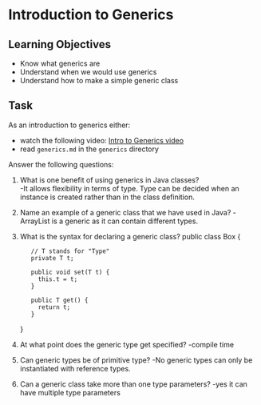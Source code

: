 # Introduction to Generics

## Learning Objectives
- Know what generics are
- Understand when we would use generics
- Understand how to make a simple generic class

## Task
As an introduction to generics either:
- watch the following video: [Intro to Generics video](https://www.youtube.com/watch?v=rmF2csiNg14&feature=youtu.be)
- read `generics.md` in the `generics` directory

Answer the following questions:
1. What is one benefit of using generics in Java classes?  
  -It allows flexibility in terms of type.  Type can be decided when an instance is created rather than in the class definition.

2. Name an example of a generic class that we have used in Java?
  -ArrayList<E> is a generic as it can contain different types.

3. What is the syntax for declaring a generic class?
      public class Box<T> {

          // T stands for "Type"
          private T t;

          public void set(T t) {
            this.t = t;
          }

          public T get() {
            return t;
          }
      }
4. At what point does the generic type get specified?
  -compile time
5. Can generic types be of primitive type?
  -No generic types can only be instantiated with reference types.
6. Can a generic class take more than one type parameters?
  -yes it can have multiple type parameters
